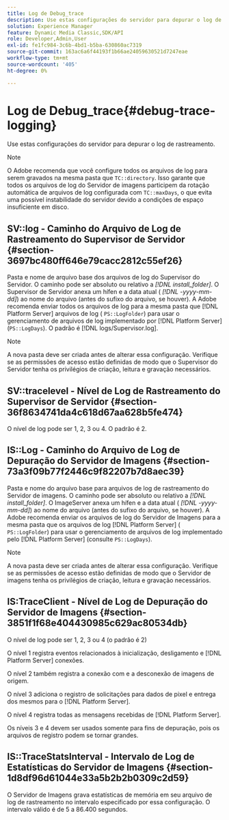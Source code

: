 ```yaml
---
title: Log de Debug_trace
description: Use estas configurações do servidor para depurar o log de rastreamento.
solution: Experience Manager
feature: Dynamic Media Classic,SDK/API
role: Developer,Admin,User
exl-id: fe1fc984-3c6b-4bd1-b5ba-630860ac7319
source-git-commit: 163ac6a6f44193f1b66ae24059630521d7247eae
workflow-type: tm+mt
source-wordcount: '405'
ht-degree: 0%

---
```


# Log de Debug_trace{#debug-trace-logging}

Use estas configurações do servidor para depurar o log de rastreamento.

>[!NOTE]
>
>O Adobe recomenda que você configure todos os arquivos de log para serem gravados na mesma pasta que `TC::directory`. Isso garante que todos os arquivos de log do Servidor de imagens participem da rotação automática de arquivos de log configurada com `TC::maxDays`, o que evita uma possível instabilidade do servidor devido a condições de espaço insuficiente em disco.

## SV::log - Caminho do Arquivo de Log de Rastreamento do Supervisor de Servidor {#section-3697bc480ff646e79cacc2812c55ef26}

Pasta e nome de arquivo base dos arquivos de log do Supervisor do Servidor. O caminho pode ser absoluto ou relativo a *[!DNL install_folder]*. O Supervisor de Servidor anexa um hífen e a data atual ( *[!DNL -yyyy-mm-dd]*) ao nome do arquivo (antes do sufixo do arquivo, se houver). A Adobe recomenda enviar todos os arquivos de log para a mesma pasta que [!DNL Platform Server] arquivos de log ( `PS::LogFolder`) para usar o gerenciamento de arquivos de log implementado por [!DNL Platform Server] (`PS::LogDays`). O padrão é [!DNL logs/Supervisor.log].

>[!NOTE]
>
>A nova pasta deve ser criada antes de alterar essa configuração. Verifique se as permissões de acesso estão definidas de modo que o Supervisor do Servidor tenha os privilégios de criação, leitura e gravação necessários.

## SV::tracelevel - Nível de Log de Rastreamento do Supervisor de Servidor {#section-36f8634741da4c618d67aa628b5fe474}

O nível de log pode ser 1, 2, 3 ou 4. O padrão é 2.

## IS::Log - Caminho do Arquivo de Log de Depuração do Servidor de Imagens {#section-73a3f09b77f2446c9f82207b7d8aec39}

Pasta e nome do arquivo base para arquivos de log de rastreamento do Servidor de imagens. O caminho pode ser absoluto ou relativo a *[!DNL install_folder]*. O ImageServer anexa um hífen e a data atual ( *[!DNL -yyyy-mm-dd]*) ao nome do arquivo (antes do sufixo do arquivo, se houver). A Adobe recomenda enviar os arquivos de log do Servidor de Imagens para a mesma pasta que os arquivos de log [!DNL Platform Server] ( `PS::LogFolder`) para usar o gerenciamento de arquivos de log implementado pelo [!DNL Platform Server] (consulte `PS::LogDays`).

>[!NOTE]
>
>A nova pasta deve ser criada antes de alterar essa configuração. Verifique se as permissões de acesso estão definidas de modo que o Servidor de imagens tenha os privilégios de criação, leitura e gravação necessários.

## IS:TraceClient - Nível de Log de Depuração do Servidor de Imagens {#section-3851f1f68e404430985c629ac80534db}

O nível de log pode ser 1, 2, 3 ou 4 (o padrão é 2)

O nível 1 registra eventos relacionados à inicialização, desligamento e [!DNL Platform Server] conexões.

O nível 2 também registra a conexão com e a desconexão de imagens de origem.

O nível 3 adiciona o registro de solicitações para dados de pixel e entrega dos mesmos para o [!DNL Platform Server].

O nível 4 registra todas as mensagens recebidas de [!DNL Platform Server].

Os níveis 3 e 4 devem ser usados somente para fins de depuração, pois os arquivos de registro podem se tornar grandes.

## IS::TraceStatsInterval - Intervalo de Log de Estatísticas do Servidor de Imagens {#section-1d8df96d61044e33a5b2b2b0309c2d59}

O Servidor de Imagens grava estatísticas de memória em seu arquivo de log de rastreamento no intervalo especificado por essa configuração. O intervalo válido é de 5 a 86.400 segundos.
